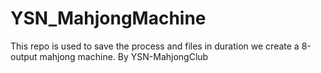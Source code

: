 # YSN_MahjongMachine
This repo is used to save the process and files in duration we create a 8-output mahjong machine. By YSN-MahjongClub
